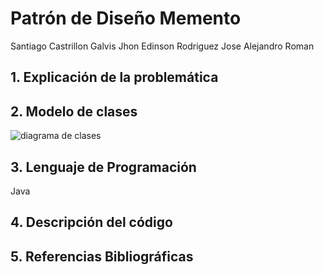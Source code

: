 # Patrón de Diseño Memento

Santiago Castrillon Galvis
Jhon Edinson Rodriguez
Jose Alejandro Roman


## 1. Explicación de la problemática



## 2. Modelo de clases
![diagrama de clases](https://user-images.githubusercontent.com/33042735/48372654-42c84b00-e68d-11e8-808a-8df41917d02d.jpeg)

## 3. Lenguaje de Programación
Java

## 4. Descripción del código


## 5. Referencias Bibliográficas
